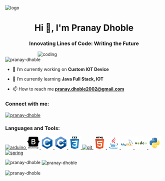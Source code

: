 ![logo](https://github.com/Pranay-Dhoble/Pranay-Dhoble/blob/main/Pranay%20Dhoble%20(1).png)
<h1 align="center">Hi 👋, I'm Pranay Dhoble</h1>
<h3 align="center">Innovating Lines of Code: Writing the Future</h3>

<img align="right" alt="coding" width="400" src="https://miro.medium.com/v2/resize:fit:679/0*7Q3yvSIv_t0ioJ-Z.gif">

<p align="left"> <img src="https://komarev.com/ghpvc/?username=pranay-dhoble&label=Profile%20views&color=0e75b6&style=flat" alt="pranay-dhoble" /> </p>

- 🔭 I’m currently working on **Custom IOT Device**

- 🌱 I’m currently learning **Java Full Stack, IOT**

- 📫 How to reach me **pranay.dhoble2002@gmail.com**

<h3 align="left">Connect with me:</h3>
<p align="left">
<a href="https://linkedin.com/in/pranay-dhoble" target="blank"><img align="center" src="https://raw.githubusercontent.com/rahuldkjain/github-profile-readme-generator/master/src/images/icons/Social/linked-in-alt.svg" alt="pranay-dhoble" height="30" width="40" /></a>
</p>

<h3 align="left">Languages and Tools:</h3>
<p align="left"> <a href="https://www.arduino.cc/" target="_blank" rel="noreferrer"> <img src="https://cdn.worldvectorlogo.com/logos/arduino-1.svg" alt="arduino" width="40" height="40"/> </a> <a href="https://getbootstrap.com" target="_blank" rel="noreferrer"> <img src="https://raw.githubusercontent.com/devicons/devicon/master/icons/bootstrap/bootstrap-plain-wordmark.svg" alt="bootstrap" width="40" height="40"/> </a> <a href="https://www.cprogramming.com/" target="_blank" rel="noreferrer"> <img src="https://raw.githubusercontent.com/devicons/devicon/master/icons/c/c-original.svg" alt="c" width="40" height="40"/> </a> <a href="https://www.w3schools.com/cpp/" target="_blank" rel="noreferrer"> <img src="https://raw.githubusercontent.com/devicons/devicon/master/icons/cplusplus/cplusplus-original.svg" alt="cplusplus" width="40" height="40"/> </a> <a href="https://www.w3schools.com/css/" target="_blank" rel="noreferrer"> <img src="https://raw.githubusercontent.com/devicons/devicon/master/icons/css3/css3-original-wordmark.svg" alt="css3" width="40" height="40"/> </a> <a href="https://git-scm.com/" target="_blank" rel="noreferrer"> <img src="https://www.vectorlogo.zone/logos/git-scm/git-scm-icon.svg" alt="git" width="40" height="40"/> </a> <a href="https://www.w3.org/html/" target="_blank" rel="noreferrer"> <img src="https://raw.githubusercontent.com/devicons/devicon/master/icons/html5/html5-original-wordmark.svg" alt="html5" width="40" height="40"/> </a> <a href="https://www.java.com" target="_blank" rel="noreferrer"> <img src="https://raw.githubusercontent.com/devicons/devicon/master/icons/java/java-original.svg" alt="java" width="40" height="40"/> </a> <a href="https://www.mysql.com/" target="_blank" rel="noreferrer"> <img src="https://raw.githubusercontent.com/devicons/devicon/master/icons/mysql/mysql-original-wordmark.svg" alt="mysql" width="40" height="40"/> </a> <a href="https://nodejs.org" target="_blank" rel="noreferrer"> <img src="https://raw.githubusercontent.com/devicons/devicon/master/icons/nodejs/nodejs-original-wordmark.svg" alt="nodejs" width="40" height="40"/> </a> <a href="https://www.python.org" target="_blank" rel="noreferrer"> <img src="https://raw.githubusercontent.com/devicons/devicon/master/icons/python/python-original.svg" alt="python" width="40" height="40"/> </a> <a href="https://spring.io/" target="_blank" rel="noreferrer"> <img src="https://www.vectorlogo.zone/logos/springio/springio-icon.svg" alt="spring" width="40" height="40"/> </a> </p>

<p><img align="left" src="https://github-readme-stats.vercel.app/api/top-langs?username=pranay-dhoble&show_icons=true&locale=en&layout=compact" alt="pranay-dhoble" /></p>

<p>&nbsp;<img align="center" src="https://github-readme-stats.vercel.app/api?username=pranay-dhoble&show_icons=true&locale=en" alt="pranay-dhoble" /></p>

<p><img align="center" src="https://github-readme-streak-stats.herokuapp.com/?user=pranay-dhoble&" alt="pranay-dhoble" /></p>
